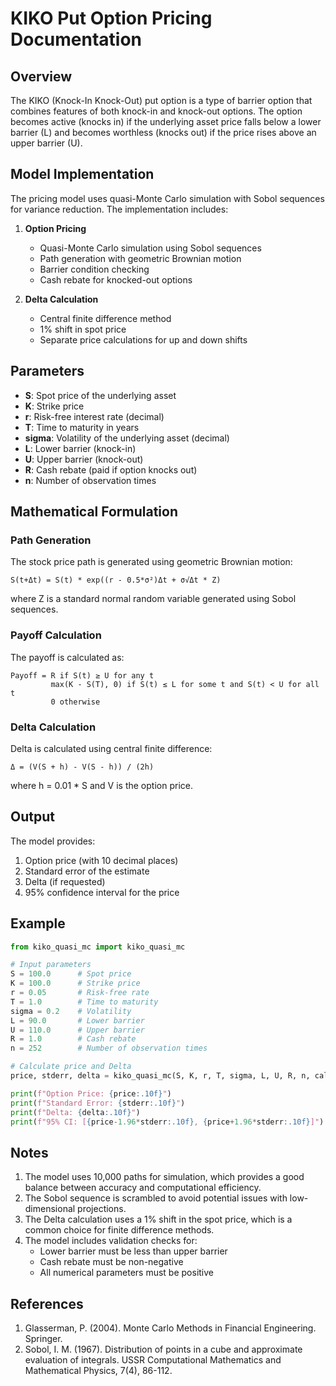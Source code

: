 # KIKO Put Option Pricing Documentation

## Overview

The KIKO (Knock-In Knock-Out) put option is a type of barrier option that combines features of both knock-in and knock-out options. The option becomes active (knocks in) if the underlying asset price falls below a lower barrier (L) and becomes worthless (knocks out) if the price rises above an upper barrier (U).

## Model Implementation

The pricing model uses quasi-Monte Carlo simulation with Sobol sequences for variance reduction. The implementation includes:

1. **Option Pricing**
   - Quasi-Monte Carlo simulation using Sobol sequences
   - Path generation with geometric Brownian motion
   - Barrier condition checking
   - Cash rebate for knocked-out options

2. **Delta Calculation**
   - Central finite difference method
   - 1% shift in spot price
   - Separate price calculations for up and down shifts

## Parameters

- **S**: Spot price of the underlying asset
- **K**: Strike price
- **r**: Risk-free interest rate (decimal)
- **T**: Time to maturity in years
- **sigma**: Volatility of the underlying asset (decimal)
- **L**: Lower barrier (knock-in)
- **U**: Upper barrier (knock-out)
- **R**: Cash rebate (paid if option knocks out)
- **n**: Number of observation times

## Mathematical Formulation

### Path Generation
The stock price path is generated using geometric Brownian motion:
```
S(t+Δt) = S(t) * exp((r - 0.5*σ²)Δt + σ√Δt * Z)
```
where Z is a standard normal random variable generated using Sobol sequences.

### Payoff Calculation
The payoff is calculated as:
```
Payoff = R if S(t) ≥ U for any t
         max(K - S(T), 0) if S(t) ≤ L for some t and S(t) < U for all t
         0 otherwise
```

### Delta Calculation
Delta is calculated using central finite difference:
```
Δ = (V(S + h) - V(S - h)) / (2h)
```
where h = 0.01 * S and V is the option price.

## Output

The model provides:
1. Option price (with 10 decimal places)
2. Standard error of the estimate
3. Delta (if requested)
4. 95% confidence interval for the price

## Example

```python
from kiko_quasi_mc import kiko_quasi_mc

# Input parameters
S = 100.0      # Spot price
K = 100.0      # Strike price
r = 0.05       # Risk-free rate
T = 1.0        # Time to maturity
sigma = 0.2    # Volatility
L = 90.0       # Lower barrier
U = 110.0      # Upper barrier
R = 1.0        # Cash rebate
n = 252        # Number of observation times

# Calculate price and Delta
price, stderr, delta = kiko_quasi_mc(S, K, r, T, sigma, L, U, R, n, calculate_delta=True)

print(f"Option Price: {price:.10f}")
print(f"Standard Error: {stderr:.10f}")
print(f"Delta: {delta:.10f}")
print(f"95% CI: [{price-1.96*stderr:.10f}, {price+1.96*stderr:.10f}]")
```

## Notes

1. The model uses 10,000 paths for simulation, which provides a good balance between accuracy and computational efficiency.
2. The Sobol sequence is scrambled to avoid potential issues with low-dimensional projections.
3. The Delta calculation uses a 1% shift in the spot price, which is a common choice for finite difference methods.
4. The model includes validation checks for:
   - Lower barrier must be less than upper barrier
   - Cash rebate must be non-negative
   - All numerical parameters must be positive

## References

1. Glasserman, P. (2004). Monte Carlo Methods in Financial Engineering. Springer.
2. Sobol, I. M. (1967). Distribution of points in a cube and approximate evaluation of integrals. USSR Computational Mathematics and Mathematical Physics, 7(4), 86-112. 